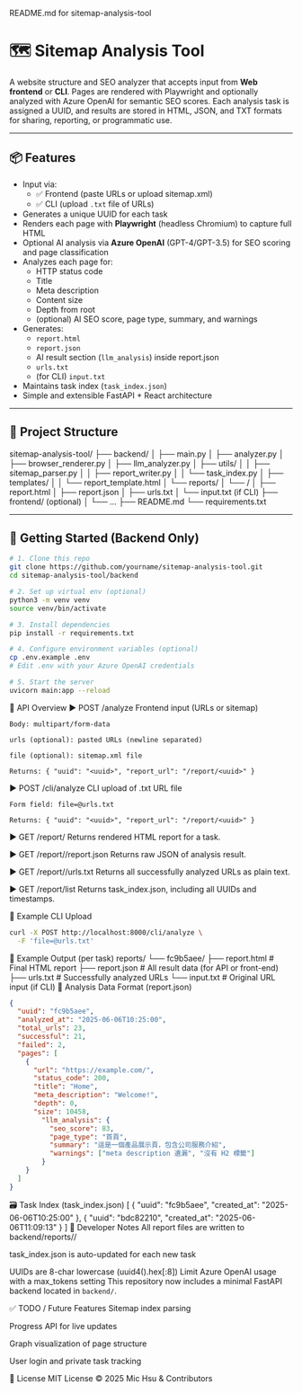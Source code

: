 README.md for sitemap-analysis-tool

# 🗺️ Sitemap Analysis Tool

A website structure and SEO analyzer that accepts input from **Web frontend** or **CLI**. Pages are rendered with Playwright and optionally analyzed with Azure OpenAI for semantic SEO scores. Each analysis task is assigned a UUID, and results are stored in HTML, JSON, and TXT formats for sharing, reporting, or programmatic use.

---

## 📦 Features

- Input via:
  - ✅ Frontend (paste URLs or upload sitemap.xml)
  - ✅ CLI (upload `.txt` file of URLs)
- Generates a unique UUID for each task
- Renders each page with **Playwright** (headless Chromium) to capture full HTML
- Optional AI analysis via **Azure OpenAI** (GPT-4/GPT-3.5) for SEO scoring and page classification
- Analyzes each page for:
  - HTTP status code
  - Title
  - Meta description
  - Content size
  - Depth from root
  - (optional) AI SEO score, page type, summary, and warnings
- Generates:
  - `report.html`
  - `report.json`
  - AI result section (`llm_analysis`) inside report.json
  - `urls.txt`
  - (for CLI) `input.txt`
- Maintains task index (`task_index.json`)
- Simple and extensible FastAPI + React architecture

---

## 📁 Project Structure

sitemap-analysis-tool/
├── backend/
│ ├── main.py
│ ├── analyzer.py
│ ├── browser_renderer.py
│ ├── llm_analyzer.py
│ ├── utils/
│ │ ├── sitemap_parser.py
│ │ ├── report_writer.py
│ │ └── task_index.py
│ ├── templates/
│ │ └── report_template.html
│ └── reports/
│ └── <uuid>/
│ ├── report.html
│ ├── report.json
│ ├── urls.txt
│ └── input.txt (if CLI)
├── frontend/ (optional)
│ └── ...
├── README.md
└── requirements.txt


---

## 🚀 Getting Started (Backend Only)

```bash
# 1. Clone this repo
git clone https://github.com/yourname/sitemap-analysis-tool.git
cd sitemap-analysis-tool/backend

# 2. Set up virtual env (optional)
python3 -m venv venv
source venv/bin/activate

# 3. Install dependencies
pip install -r requirements.txt

# 4. Configure environment variables (optional)
cp .env.example .env
# Edit .env with your Azure OpenAI credentials

# 5. Start the server
uvicorn main:app --reload
```
🧠 API Overview
▶ POST /analyze
Frontend input (URLs or sitemap)
```
Body: multipart/form-data

urls (optional): pasted URLs (newline separated)

file (optional): sitemap.xml file

Returns: { "uuid": "<uuid>", "report_url": "/report/<uuid>" }
```
▶ POST /cli/analyze
CLI upload of .txt URL file
```
Form field: file=@urls.txt

Returns: { "uuid": "<uuid>", "report_url": "/report/<uuid>" }
```
▶ GET /report/<uuid>
Returns rendered HTML report for a task.

▶ GET /report/<uuid>/report.json
Returns raw JSON of analysis result.

▶ GET /report/<uuid>/urls.txt
Returns all successfully analyzed URLs as plain text.

▶ GET /report/list
Returns task_index.json, including all UUIDs and timestamps.

📄 Example CLI Upload
```bash
curl -X POST http://localhost:8000/cli/analyze \
  -F 'file=@urls.txt'
```
📂 Example Output (per task)
reports/
└── fc9b5aee/
    ├── report.html         # Final HTML report
    ├── report.json         # All result data (for API or front-end)
    ├── urls.txt            # Successfully analyzed URLs
    └── input.txt           # Original URL input (if CLI)
🧪 Analysis Data Format (report.json)
```json
{
  "uuid": "fc9b5aee",
  "analyzed_at": "2025-06-06T10:25:00",
  "total_urls": 23,
  "successful": 21,
  "failed": 2,
  "pages": [
    {
      "url": "https://example.com/",
      "status_code": 200,
      "title": "Home",
      "meta_description": "Welcome!",
      "depth": 0,
      "size": 10458,
        "llm_analysis": {
          "seo_score": 83,
          "page_type": "首頁",
          "summary": "這是一個產品展示頁，包含公司服務介紹",
          "warnings": ["meta description 遺漏", "沒有 H2 標籤"]
        }
    }
  ]
}
```
🗃 Task Index (task_index.json)
[
  { "uuid": "fc9b5aee", "created_at": "2025-06-06T10:25:00" },
  { "uuid": "bdc82210", "created_at": "2025-06-06T11:09:13" }
]
🧰 Developer Notes
All report files are written to backend/reports/<uuid>/

task_index.json is auto-updated for each new task

UUIDs are 8-char lowercase (uuid4().hex[:8])
Limit Azure OpenAI usage with a max_tokens setting
This repository now includes a minimal FastAPI backend located in `backend/`.

✅ TODO / Future Features
 Sitemap index parsing

 Progress API for live updates

 Graph visualization of page structure

 User login and private task tracking

📃 License
MIT License © 2025 Mic Hsu & Contributors
